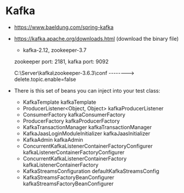 # Kafka

- https://www.baeldung.com/spring-kafka

- https://kafka.apache.org/downloads.html (download the binary file)

	- kafka-2.12, zookeeper-3.7

	zookeeper port: 2181, kafka port: 9092
	
	C:\Server\kafka\zookeeper-3.6.3\conf --------> delete.topic.enable=false

- There is this set of beans you can inject into your test class:

	* KafkaTemplate<?, ?> kafkaTemplate
	* ProducerListener<Object, Object> kafkaProducerListener
	* ConsumerFactory<?, ?> kafkaConsumerFactory
	* ProducerFactory<?, ?> kafkaProducerFactory
	* KafkaTransactionManager<?, ?> kafkaTransactionManager
	* KafkaJaasLoginModuleInitializer kafkaJaasInitializer
	* KafkaAdmin kafkaAdmin
	* ConcurrentKafkaListenerContainerFactoryConfigurer kafkaListenerContainerFactoryConfigurer
	* ConcurrentKafkaListenerContainerFactory<?, ?> kafkaListenerContainerFactory
	* KafkaStreamsConfiguration defaultKafkaStreamsConfig
	* KafkaStreamsFactoryBeanConfigurer kafkaStreamsFactoryBeanConfigurer

